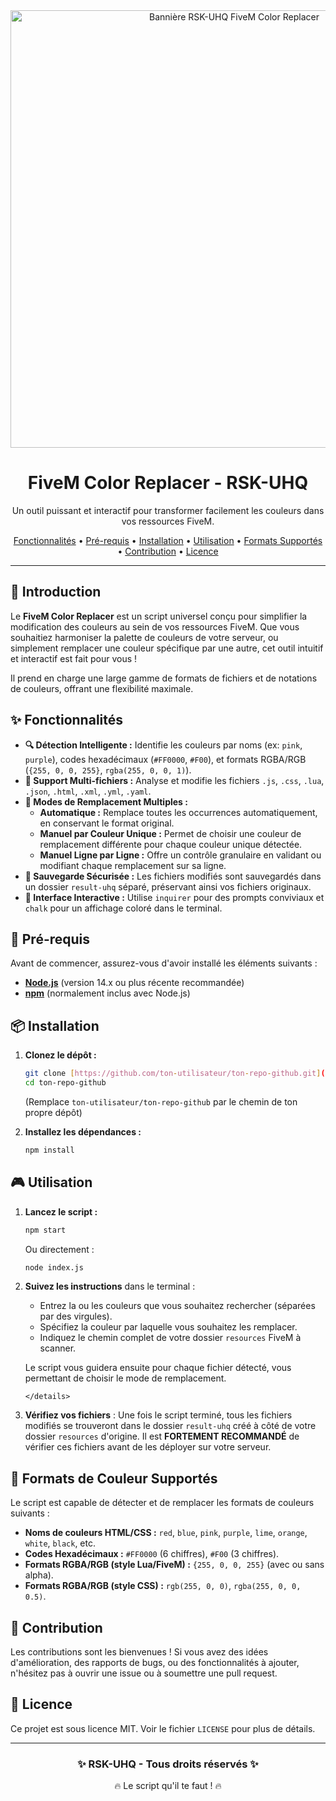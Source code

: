 <div align="center">
  <img src="https://i.imgur.com/your-awesome-banner.png" alt="Bannière RSK-UHQ FiveM Color Replacer" width="700"/>
  <h1>FiveM Color Replacer - RSK-UHQ</h1>
  <p>Un outil puissant et interactif pour transformer facilement les couleurs dans vos ressources FiveM.</p>
  <p>
    <a href="#fonctionnalités">Fonctionnalités</a> •
    <a href="#pré-requis">Pré-requis</a> •
    <a href="#installation">Installation</a> •
    <a href="#utilisation">Utilisation</a> •
    <a href="#formats-de-couleur-supportés">Formats Supportés</a> •
    <a href="#contribution">Contribution</a> •
    <a href="#licence">Licence</a>
  </p>
</div>

---

## 🌟 Introduction

Le **FiveM Color Replacer** est un script universel conçu pour simplifier la modification des couleurs au sein de vos ressources FiveM. Que vous souhaitiez harmoniser la palette de couleurs de votre serveur, ou simplement remplacer une couleur spécifique par une autre, cet outil intuitif et interactif est fait pour vous !

Il prend en charge une large gamme de formats de fichiers et de notations de couleurs, offrant une flexibilité maximale.

## ✨ Fonctionnalités

* **🔍 Détection Intelligente :** Identifie les couleurs par noms (ex: `pink`, `purple`), codes hexadécimaux (`#FF0000`, `#F00`), et formats RGBA/RGB (`{255, 0, 0, 255}`, `rgba(255, 0, 0, 1)`).
* **📂 Support Multi-fichiers :** Analyse et modifie les fichiers `.js`, `.css`, `.lua`, `.json`, `.html`, `.xml`, `.yml`, `.yaml`.
* **🤖 Modes de Remplacement Multiples :**
    * **Automatique :** Remplace toutes les occurrences automatiquement, en conservant le format original.
    * **Manuel par Couleur Unique :** Permet de choisir une couleur de remplacement différente pour chaque couleur unique détectée.
    * **Manuel Ligne par Ligne :** Offre un contrôle granulaire en validant ou modifiant chaque remplacement sur sa ligne.
* **💾 Sauvegarde Sécurisée :** Les fichiers modifiés sont sauvegardés dans un dossier `result-uhq` séparé, préservant ainsi vos fichiers originaux.
* **🌈 Interface Interactive :** Utilise `inquirer` pour des prompts conviviaux et `chalk` pour un affichage coloré dans le terminal.

## 🚀 Pré-requis

Avant de commencer, assurez-vous d'avoir installé les éléments suivants :

* [**Node.js**](https://nodejs.org/en/download/) (version 14.x ou plus récente recommandée)
* [**npm**](https://docs.npmjs.com/downloading-and-installing-node-js-and-npm) (normalement inclus avec Node.js)

## 📦 Installation

1.  **Clonez le dépôt :**
    ```bash
    git clone [https://github.com/ton-utilisateur/ton-repo-github.git](https://github.com/ton-utilisateur/ton-repo-github.git)
    cd ton-repo-github
    ```
    (Remplace `ton-utilisateur/ton-repo-github` par le chemin de ton propre dépôt)

2.  **Installez les dépendances :**
    ```bash
    npm install
    ```

## 🎮 Utilisation

1.  **Lancez le script :**
    ```bash
    npm start
    ```
    Ou directement :
    ```bash
    node index.js
    ```

2.  **Suivez les instructions** dans le terminal :
    * Entrez la ou les couleurs que vous souhaitez rechercher (séparées par des virgules).
    * Spécifiez la couleur par laquelle vous souhaitez les remplacer.
    * Indiquez le chemin complet de votre dossier `resources` FiveM à scanner.

    Le script vous guidera ensuite pour chaque fichier détecté, vous permettant de choisir le mode de remplacement.
    ```
    </details>

3.  **Vérifiez vos fichiers** : Une fois le script terminé, tous les fichiers modifiés se trouveront dans le dossier `result-uhq` créé à côté de votre dossier `resources` d'origine. Il est **FORTEMENT RECOMMANDÉ** de vérifier ces fichiers avant de les déployer sur votre serveur.

## 🎨 Formats de Couleur Supportés

Le script est capable de détecter et de remplacer les formats de couleurs suivants :

* **Noms de couleurs HTML/CSS :** `red`, `blue`, `pink`, `purple`, `lime`, `orange`, `white`, `black`, etc.
* **Codes Hexadécimaux :** `#FF0000` (6 chiffres), `#F00` (3 chiffres).
* **Formats RGBA/RGB (style Lua/FiveM) :** `{255, 0, 0, 255}` (avec ou sans alpha).
* **Formats RGBA/RGB (style CSS) :** `rgb(255, 0, 0)`, `rgba(255, 0, 0, 0.5)`.

## 🤝 Contribution

Les contributions sont les bienvenues ! Si vous avez des idées d'amélioration, des rapports de bugs, ou des fonctionnalités à ajouter, n'hésitez pas à ouvrir une issue ou à soumettre une pull request.

## 📄 Licence

Ce projet est sous licence MIT. Voir le fichier `LICENSE` pour plus de détails.

---

<div align="center">
  <h3>✨ RSK-UHQ - Tous droits réservés ✨</h3>
  <p>🔥 Le script qu'il te faut ! 🔥</p>
</div>
